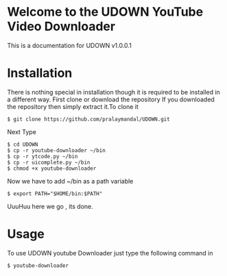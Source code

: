 # Welcome to the UDOWN YouTube Video Downloader

This is a documentation for UDOWN v1.0.0.1

# Installation

There is nothing special in installation 
though it is required to be installed in a different way.
First clone or download the repository
If you downloaded the repository then 
simply extract it.To clone it
```
$ git clone https://github.com/pralaymandal/UDOWN.git
```
Next Type
```
$ cd UDOWN
$ cp -r youtube-downloader ~/bin
$ cp -r ytcode.py ~/bin 
$ cp -r uicomplete.py ~/bin
$ chmod +x youtube-downloader
```
Now we have to add ~/bin as a path variable
```
$ export PATH="$HOME/bin:$PATH"
```
UuuHuu here we go , its done.

# Usage


To use UDOWN youtube Downloader just type the following command in 
```
$ youtube-downloader
```

